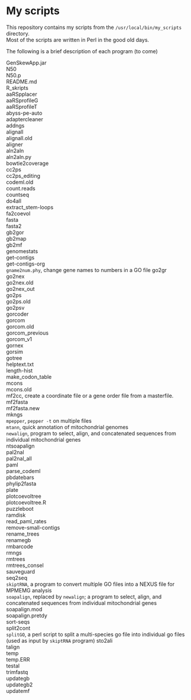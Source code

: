 # My scripts  
  
This repository contains my scripts from the `/usr/local/bin/my_scripts` directory.  
Most of the scripts are written in Perl in the good old days.  
  
The following is a brief description of each program (to come)  
  
GenSkewApp.jar  
N50  
N50.p  
README.md  
R_skripts  
aaRSpplacer  
aaRSprofileG  
aaRSprofileT  
abyss-pe-auto  
adaptercleaner  
addngs  
alignall  
alignall.old  
aligner  
aln2aln  
aln2aln.py  
bowtie2coverage  
cc2ps  
cc2ps_editing  
codeml.old  
count.reads  
countseq  
do4all  
extract_stem-loops  
fa2coevol  
fasta  
fasta2  
gb2gor  
gb2map  
gb2mf  
genomestats  
get-contigs  
get-contigs-org  
`gname2num.phy`, change gene names to numbers in a GO file
go2gr  
go2nex  
go2nex.old  
go2nex_out  
go2ps  
go2ps.old  
go2psv  
gorcoder  
gorcom  
gorcom.old  
gorcom_previous  
gorcom_v1  
gornex  
gorsim  
gotree  
helptext.txt  
length-hist  
make_codon_table  
mcons  
mcons.old  
mf2cc, create a coordinate file or a gene order file from a masterfile.  
mf2fasta  
mf2fasta.new  
mkngs  
`mpepper`, `pepper -t` on multiple files  
`mtann`, quick annotation of mitochondrial genomes  
`newalign`, program to select, align, and concatenated sequences from individual mitochondrial genes  
ntsoapalign  
pal2nal  
pal2nal_all  
paml  
parse_codeml  
pbdatebars  
phylip2fasta  
plate  
plotcoevoltree  
plotcoevoltree.R  
puzzleboot  
ramdisk  
read_paml_rates  
remove-small-contigs  
rename_trees  
renamegb  
rmbarcode  
rmngs  
rmtrees  
rmtrees_consel  
sauveguard  
seq2seq  
`skiptRNA`, a program to convert multiple GO files into a NEXUS file for MPMEMG analysis  
`soapalign`, replaced by `newalign`; a program to select, align, and concatenated sequences from individual mitochondrial genes  
soapalign.mod  
soapalign.pretdy  
sort-seqs  
split2cont  
`splitGO`, a perl script to split a multi-species go file into individual go files (used as input by `skiptRNA` program) 
sto2ali  
talign  
temp  
temp.ERR  
testal  
trimfastq  
updategb  
updategb2  
updatemf  
